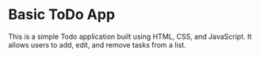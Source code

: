 # Basic ToDo App
 This is a simple Todo application built using HTML, CSS, and JavaScript. It allows users to add, edit, and remove tasks from a list.
